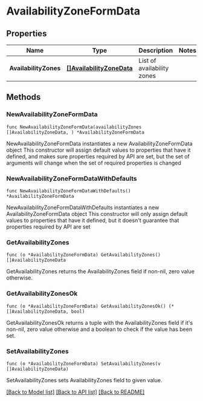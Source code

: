 # AvailabilityZoneFormData

## Properties

Name | Type | Description | Notes
------------ | ------------- | ------------- | -------------
**AvailabilityZones** | [**[]AvailabilityZoneData**](AvailabilityZoneData.md) | List of availability zones | 

## Methods

### NewAvailabilityZoneFormData

`func NewAvailabilityZoneFormData(availabilityZones []AvailabilityZoneData, ) *AvailabilityZoneFormData`

NewAvailabilityZoneFormData instantiates a new AvailabilityZoneFormData object
This constructor will assign default values to properties that have it defined,
and makes sure properties required by API are set, but the set of arguments
will change when the set of required properties is changed

### NewAvailabilityZoneFormDataWithDefaults

`func NewAvailabilityZoneFormDataWithDefaults() *AvailabilityZoneFormData`

NewAvailabilityZoneFormDataWithDefaults instantiates a new AvailabilityZoneFormData object
This constructor will only assign default values to properties that have it defined,
but it doesn't guarantee that properties required by API are set

### GetAvailabilityZones

`func (o *AvailabilityZoneFormData) GetAvailabilityZones() []AvailabilityZoneData`

GetAvailabilityZones returns the AvailabilityZones field if non-nil, zero value otherwise.

### GetAvailabilityZonesOk

`func (o *AvailabilityZoneFormData) GetAvailabilityZonesOk() (*[]AvailabilityZoneData, bool)`

GetAvailabilityZonesOk returns a tuple with the AvailabilityZones field if it's non-nil, zero value otherwise
and a boolean to check if the value has been set.

### SetAvailabilityZones

`func (o *AvailabilityZoneFormData) SetAvailabilityZones(v []AvailabilityZoneData)`

SetAvailabilityZones sets AvailabilityZones field to given value.



[[Back to Model list]](../README.md#documentation-for-models) [[Back to API list]](../README.md#documentation-for-api-endpoints) [[Back to README]](../README.md)


